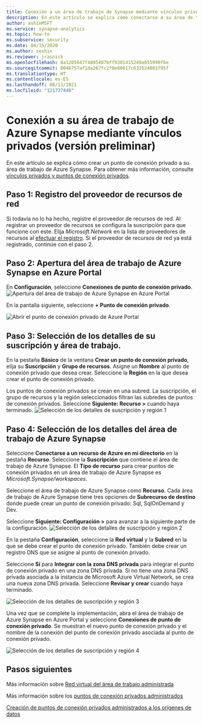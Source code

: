 ```yaml
---
title: Conexión a un área de trabajo de Synapse mediante vínculos privados
description: En este artículo se explica cómo conectarse a su área de trabajo de Azure Synapse mediante vínculos privados.
author: ashinMSFT
ms.service: synapse-analytics
ms.topic: how-to
ms.subservice: security
ms.date: 04/15/2020
ms.author: seshin
ms.reviewer: jrasnick
ms.openlocfilehash: 8a1205647f4895407bff9301415249a055990f6e
ms.sourcegitcommit: 0046757af1da267fc2f0e88617c633524883795f
ms.translationtype: HT
ms.contentlocale: es-ES
ms.lasthandoff: 08/13/2021
ms.locfileid: "121737446"
---
```

# <a name="connect-to-your-azure-synapse-workspace-using-private-links"></a>Conexión a su área de trabajo de Azure Synapse mediante vínculos privados (versión preliminar)

En este artículo se explica cómo crear un punto de conexión privado a su área de trabajo de Azure Synapse. Para obtener más información, consulte [vínculos privados y puntos de conexión privados](../../private-link/index.yml).

## <a name="step-1-register-network-resource-provider"></a>Paso 1: Registro del proveedor de recursos de red

Si todavía no lo ha hecho, registre el proveedor de recursos de red. Al registrar un proveedor de recursos se configura la suscripción para que funcione con este. Elija *Microsoft.Network* en la lista de proveedores de recursos al [efectuar el registro](../../azure-resource-manager/management/resource-providers-and-types.md). Si el proveedor de recursos de red ya está registrado, continúe con el paso 2.

## <a name="step-2-open-your-azure-synapse-workspace-in-azure-portal"></a>Paso 2: Apertura del área de trabajo de Azure Synapse en Azure Portal

En **Configuración**, seleccione **Conexiones de punto de conexión privado**. 
![Apertura del área de trabajo de Azure Synapse en Azure Portal](./media/how-to-connect-to-workspace-with-private-links/private-endpoint-1.png)

En la pantalla siguiente, seleccione **+ Punto de conexión privado**.

![Abrir el punto de conexión privado de Azure Portal](./media/how-to-connect-to-workspace-with-private-links/private-endpoint-1a.png)

## <a name="step-3-select-your-subscription-and-region-details"></a>Paso 3: Selección de los detalles de su suscripción y área de trabajo.

En la pestaña **Básico** de la ventana **Crear un punto de conexión privado**, elija su **Suscripción** y **Grupo de recursos**. Asigne un **Nombre** al punto de conexión privado que desea crear. Seleccione la **Región** en la que desea crear el punto de conexión privado.

Los puntos de conexión privados se crean en una subred. La suscripción, el grupo de recursos y la región seleccionados filtran las subredes de puntos de conexión privados. Seleccione **Siguiente: Recurso >** cuando haya terminado.
![Selección de los detalles de suscripción y región 1](./media/how-to-connect-to-workspace-with-private-links/private-endpoint-2.png)

## <a name="step-4-select-your-azure-synapse-workspace-details"></a>Paso 4: Selección de los detalles del área de trabajo de Azure Synapse

Seleccione **Conectarse a un recurso de Azure en mi directorio** en la pestaña **Recurso**. Seleccione la **Suscripción** que contiene el área de trabajo de Azure Synapse. El **Tipo de recurso** para crear puntos de conexión privados en un área de trabajo de Azure Synapse es *Microsoft.Synapse/workspaces*.

Seleccione el área de trabajo de Azure Synapse como **Recurso**. Cada área de trabajo de Azure Synapse tiene tres opciones de **Subrecurso de destino** donde puede crear un punto de conexión privado: Sql, SqlOnDemand y Dev.

Seleccione **Siguiente: Configuración >** para avanzar a la siguiente parte de la configuración.
![Selección de los detalles de suscripción y región 2](./media/how-to-connect-to-workspace-with-private-links/private-endpoint-3.png)

En la pestaña **Configuración**, seleccione la **Red virtual** y la **Subred** en la que se debe crear el punto de conexión privado. También debe crear un registro DNS que se asigne al punto de conexión privado.

Seleccione **Sí** para **Integrar con la zona DNS privada** para integrar el punto de conexión privado en una zona DNS privada. Si no tiene una zona DNS privada asociada a la instancia de Microsoft Azure Virtual Network, se crea una nueva zona DNS privada. Seleccione **Revisar y crear** cuando haya terminado.

![Selección de los detalles de suscripción y región 3](./media/how-to-connect-to-workspace-with-private-links/private-endpoint-4.png)

Una vez que se complete la implementación, abra el área de trabajo de Azure Synapse en Azure Portal y seleccione **Conexiones de punto de conexión privado**. Se muestran el nuevo punto de conexión privado y el nombre de la conexión del punto de conexión privado asociada al punto de conexión privado.

![Selección de los detalles de suscripción y región 4](./media/how-to-connect-to-workspace-with-private-links/private-endpoint-5.png)

## <a name="next-steps"></a>Pasos siguientes

Más información sobre [Red virtual del área de trabajo administrada](./synapse-workspace-managed-vnet.md)

Más información sobre los [puntos de conexión privados administrados](./synapse-workspace-managed-private-endpoints.md)

[Creación de puntos de conexión privados administrados a los orígenes de datos](./how-to-create-managed-private-endpoints.md)
